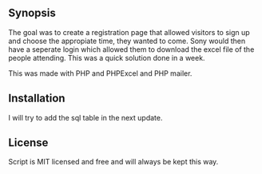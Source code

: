 ## Synopsis

The goal was to create a registration page that allowed visitors to sign up and choose the appropiate time, they wanted to come. Sony would then have a seperate login which allowed them to download the excel file of the people attending. This was a quick solution done in a week.

This was made with PHP and PHPExcel and PHP mailer. 

## Installation

I will try to add the sql table in the next update.

## License

Script is MIT licensed and free and will always be kept this way. 
